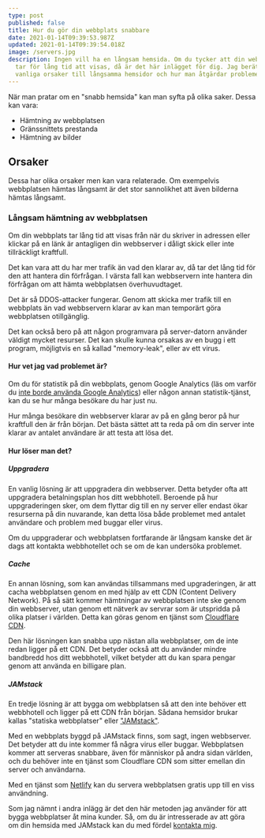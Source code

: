 ```yaml
---
type: post
published: false
title: Hur du gör din webbplats snabbare
date: 2021-01-14T09:39:53.987Z
updated: 2021-01-14T09:39:54.018Z
image: /servers.jpg
description: Ingen vill ha en långsam hemsida. Om du tycker att din webbplats
  tar för lång tid att visas, då är det här inlägget för dig. Jag berättar om
  vanliga orsaker till långsamma hemsidor och hur man åtgärdar problemen.
---
```

När man pratar om en "snabb hemsida" kan man syfta på olika saker. Dessa kan vara:

* Hämtning av webbplatsen
* Gränssnittets prestanda
* Hämtning av bilder

## Orsaker

Dessa har olika orsaker men kan vara relaterade. Om exempelvis webbplatsen hämtas långsamt är det stor sannolikhet att även bilderna hämtas långsamt.

### Långsam hämtning av webbplatsen

Om din webbplats tar lång tid att visas från när du skriver in adressen eller klickar på en länk är antagligen din webbserver i dåligt skick eller inte tillräckligt kraftfull.

Det kan vara att du har mer trafik än vad den klarar av, då tar det lång tid för den att hantera din förfrågan. I värsta fall kan webbservern inte hantera din förfrågan om att hämta webbplatsen överhuvudtaget.

Det är så DDOS-attacker fungerar. Genom att skicka mer trafik till en webbplats än vad webbservern klarar av kan man temporärt göra webbplatsen otillgänglig.

Det kan också bero på att någon programvara på server-datorn använder väldigt mycket resurser. Det kan skulle kunna orsakas av en bugg i ett program, möjligtvis en så kallad "memory-leak", eller av ett virus.

#### Hur vet jag vad problemet är?

Om du för statistik på din webbplats, genom Google Analytics (läs om varför du [inte borde använda Google Analytics](/blogg/statistik-utan-google)) eller någon annan statistik-tjänst, kan du se hur många besökare du har just nu.

Hur många besökare din webbserver klarar av på en gång beror på hur kraftfull den är från början. Det bästa sättet att ta reda på om din server inte klarar av antalet användare är att testa att lösa det.

#### Hur löser man det?

##### Uppgradera

En vanlig lösning är att uppgradera din webbserver. Detta betyder ofta att uppgradera betalningsplan hos ditt webbhotell. Beroende på hur uppgraderingen sker, om dem flyttar dig till en ny server eller endast ökar resurserna på din nuvarande, kan detta lösa både problemet med antalet användare och problem med buggar eller virus.

Om du uppgraderar och webbplatsen fortfarande är långsam kanske det är dags att kontakta webbhotellet och se om de kan undersöka problemet.

##### Cache
En annan lösning, som kan användas tillsammans med upgraderingen, är att cacha webbplatsen genom en med hjälp av ett CDN (Content Delivery Network). På så sätt kommer hämtningar av webbplatsen inte ske genom din webbserver, utan genom ett nätverk av servrar som är utspridda på olika platser i världen. Detta kan göras genom en tjänst som [Cloudflare CDN](https://www.cloudflare.com/cdn).

Den här lösningen kan snabba upp nästan alla webbplatser, om de inte redan ligger på ett CDN. Det betyder också att du använder mindre bandbredd hos ditt webbhotell, vilket betyder att du kan spara pengar genom att använda en billigare plan.

##### JAMstack
En tredje lösning är att bygga om webbplatsen så att den inte behöver ett webbhotell och ligger på ett CDN från början. Sådana hemsidor brukar kallas "statiska webbplatser" eller ["JAMstack"](/blogg/vad-ar-egentligen-jamstack).

Med en webbplats byggd på JAMstack finns, som sagt, ingen webbserver. Det betyder att du inte kommer få några virus eller buggar. Webbplatsen kommer att serveras snabbare, även för människor på andra sidan världen, och du behöver inte en tjänst som Cloudflare CDN som sitter emellan din server och användarna.

Med en tjänst som [Netlify](https://www.netlify.com/) kan du servera webbplatsen gratis upp till en viss användning. 

Som jag nämnt i andra inlägg är det den här metoden jag använder för att bygga webbplatser åt mina kunder. Så, om du är intresserade av att göra om din hemsida med JAMstack kan du med fördel [kontakta mig](/kontakt/).